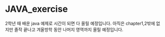 # JAVA_exercise
2학년 때 배운 java 예제로 시간이 되면
다 올릴 예정입니다.
아직은 chapter1,2밖에 없지만
졸작 끝나고 겨울방학 동안 나머지 영역까지 올릴 예정입니다.
